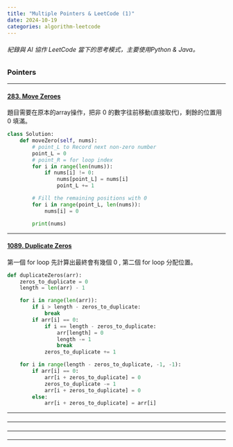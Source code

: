 ```yaml
---
title: "Multiple Pointers & LeetCode (1)"
date: 2024-10-19
categories: algorithm-leetcode
---
```


###### 紀錄與 AI 協作 LeetCode 當下的思考模式，主要使用Python & Java。


<!-- #### []()


*** -->

### Pointers


---
#### [283. Move Zeroes](https://leetcode.com/problems/move-zeroes/description/)
題目需要在原本的array操作，把非 0 的數字往前移動(直接取代)，剩餘的位置用 0 填滿。

```python
class Solution:
    def moveZero(self, nums):
        # point_L to Record next non-zero number
        point_L = 0
        # point_R = for loop index
        for i in range(len(nums)):
            if nums[i] != 0:
                nums[point_L] = nums[i]
                point_L += 1

        # Fill the remaining positions with 0
        for i in range(point_L, len(nums)):
            nums[i] = 0

        print(nums)
```




---
#### [1089. Duplicate Zeros](https://leetcode.com/problems/duplicate-zeros/description/)
第一個 for loop 先計算出最終會有幾個 0 , 第二個 for loop 分配位置。

```python
def duplicateZeros(arr):
    zeros_to_duplicate = 0
    length = len(arr) - 1

    for i in range(len(arr)):
        if i > length - zeros_to_duplicate:
            break
        if arr[i] == 0:
            if i == length - zeros_to_duplicate:
                arr[length] = 0
                length -= 1
                break
            zeros_to_duplicate += 1

    for i in range(length - zeros_to_duplicate, -1, -1):
        if arr[i] == 0:
            arr[i + zeros_to_duplicate] = 0
            zeros_to_duplicate -= 1
            arr[i + zeros_to_duplicate] = 0
        else:
            arr[i + zeros_to_duplicate] = arr[i]
```




---
#### []()


---
#### []()


---
#### []()


---